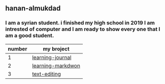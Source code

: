 ## hanan-almukdad
### I am a syrian student. i finished my high school in 2019 I am  intrested of computer and I am ready to show every one that I am a good student.
| number | my broject                                                                              |
|--------| ----------------------------------------------------------------------------------------|
|1       |  [learning-journal](https://hanan-almukdad.github.io/learning-journal/)                 |
|2       | [learning-markdwon](https://hanan-almukdad.github.io/learning-journal/learning-markdwon)|
|3       | [text-editing](https://hanan-almukdad.github.io/learning-journal/text-editing)          |



